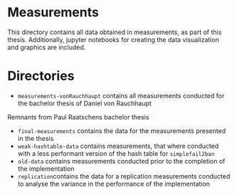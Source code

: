 # Measurements
This directory contains all data obtained in measurements, as part of this thesis.
Additionally, jupyter notebooks for creating the data visualization and graphics are included.


# Directories
-  `measurements-vonRauchhaupt` contains all measurements conducted for the bachelor thesis of Daniel von Rauchhaupt

Remnants from Paul Raatschens bachelor thesis
-  `final-measurements` contains the data for the measurements presented in the thesis
-  `weak-hashtable-data` contains measurements, that where conducted with a less performant version of the hash table for `simplefail2ban`
-  `old-data` contains measurements conducted prior to the completion of the implementation
-  `replication`contains the data for a replication measurements conducted to analyse the variance in the performance of the implementation 
